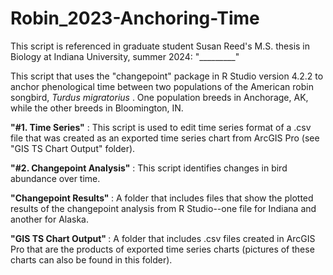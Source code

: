 # Robin_2023-Anchoring-Time
This script is referenced in graduate student Susan Reed's M.S. thesis in Biology at Indiana University, summer 2024: "_________"

This script that uses the "changepoint" package in R Studio version 4.2.2 to anchor phenological time between two populations of the American robin songbird, 
<em>Turdus migratorius</em> . One population breeds in Anchorage, AK, while the other breeds in Bloomington, IN.

<b>"#1. Time Series"</b> : This script is used to edit time series format of a .csv file that was created as an exported time series chart from ArcGIS Pro (see "GIS TS Chart Output" folder).

<b>"#2. Changepoint Analysis"</b> : This script identifies changes in bird abundance over time.

<b> "Changepoint Results" </b> : A folder that includes files that show the plotted results of the changepoint analysis from R Studio--one file for Indiana and another for Alaska.

<b> "GIS TS Chart Output" </b> : A folder that includes .csv files created in ArcGIS Pro that are the products of exported time series charts (pictures of these charts can also be found in this folder).
